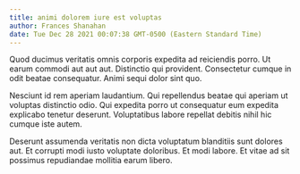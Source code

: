 ```yaml
---
title: animi dolorem iure est voluptas
author: Frances Shanahan
date: Tue Dec 28 2021 00:07:38 GMT-0500 (Eastern Standard Time)
---
```

Quod ducimus veritatis omnis corporis expedita ad reiciendis porro. Ut earum commodi aut aut aut. Distinctio qui provident. Consectetur cumque in odit beatae consequatur. Animi sequi dolor sint quo.

 Nesciunt id rem aperiam laudantium. Qui repellendus beatae qui aperiam ut voluptas distinctio odio. Qui expedita porro ut consequatur eum expedita explicabo tenetur deserunt. Voluptatibus labore repellat debitis nihil hic cumque iste autem.

 Deserunt assumenda veritatis non dicta voluptatum blanditiis sunt dolores aut. Et corrupti modi iusto voluptate doloribus. Et modi labore. Et vitae ad sit possimus repudiandae mollitia earum libero.